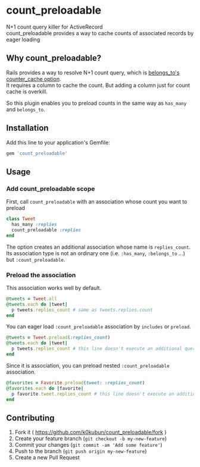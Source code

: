 # count\_preloadable

N+1 count query killer for ActiveRecord  
count\_preloadable provides a way to cache counts of associated records by eager loading

## Why count\_preloadable?
Rails provides a way to resolve N+1 count query, which is [belongs\_to's counter\_cache option](http://guides.rubyonrails.org/association_basics.html#belongs-to-association-reference).  
It requires a column to cache the count. But adding a column just for count cache is overkill.  
  
So this plugin enables you to preload counts in the same way as `has_many` and `belongs_to`.

## Installation

Add this line to your application's Gemfile:

```ruby
gem 'count_preloadable'
```

## Usage

### Add count\_preloadable scope
First, call `count_preloadable` with an association whose count you want to preload

```rb
class Tweet
  has_many :replies
  count_preloadable :replies
end
```

The option creates an additional association whose name is `replies_count`.  
Its association type is not an ordinary one (i.e. `:has_many`, `:belongs_to` ...) but `:count_preloadable`.  

### Preload the association
This association works well by default.

```rb
@tweets = Tweet.all
@tweets.each do |tweet|
  p tweets.replies_count # same as tweets.replies.count
end
```

You can eager load `:count_preloadable` association by `includes` or `preload`.

```rb
@tweets = Tweet.preload(:replies_count)
@tweets.each do |tweet|
  p tweets.replies_count # this line doesn't execute an additional query
end
```

Since it is association, you can preload nested `:count_preloadable` association.

```rb
@favorites = Favorite.preload(tweet: :replies_count)
@favorites.each do |favorite|
  p favorite.tweet.replies_count # this line doesn't execute an additional query
end
```

## Contributing

1. Fork it ( https://github.com/k0kubun/count_preloadable/fork )
2. Create your feature branch (`git checkout -b my-new-feature`)
3. Commit your changes (`git commit -am 'Add some feature'`)
4. Push to the branch (`git push origin my-new-feature`)
5. Create a new Pull Request
